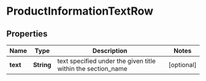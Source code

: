 

# ProductInformationTextRow


## Properties

| Name | Type | Description | Notes |
|------------ | ------------- | ------------- | -------------|
|**text** | **String** | text specified under the given title within the section_name |  [optional] |



